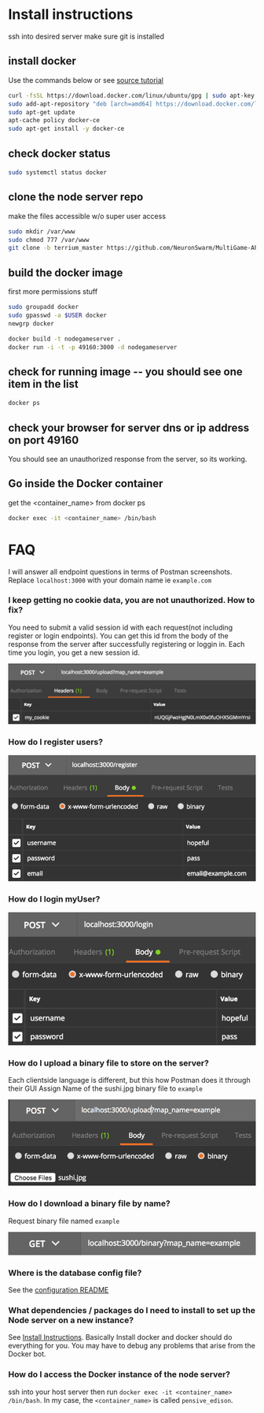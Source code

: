 Install instructions
============
ssh into desired server
make sure git is installed
## install docker 
Use the commands below or see [source tutorial](https://www.digitalocean.com/community/tutorials/how-to-install-and-use-docker-on-ubuntu-16-04)
```bash
curl -fsSL https://download.docker.com/linux/ubuntu/gpg | sudo apt-key add -
sudo add-apt-repository "deb [arch=amd64] https://download.docker.com/linux/ubuntu $(lsb_release -cs) stable"
sudo apt-get update
apt-cache policy docker-ce
sudo apt-get install -y docker-ce
```
## check docker status
```bash
sudo systemctl status docker
```

## clone the node server repo
make the files accessible w/o super user access
```bash
sudo mkdir /var/www
sudo chmod 777 /var/www
git clone -b terrium_master https://github.com/NeuronSwarm/MultiGame-API.git /var/www/node_server
```

## build the docker image
first more permissions stuff
```bash
sudo groupadd docker
sudo gpasswd -a $USER docker
newgrp docker
```
```bash
docker build -t nodegameserver .
docker run -i -t -p 49160:3000 -d nodegameserver
```

## check for running image -- you should see one item in the list
```bash
docker ps
```

## check your browser for server dns or ip address on port 49160
You should see an unauthorized response from the server, so its working.

## Go inside the Docker container
get the <container_name> from docker ps
```bash
docker exec -it <container_name> /bin/bash
```

# FAQ
I will answer all endpoint questions in terms of Postman screenshots.
Replace `localhost:3000` with your domain name ie `example.com`

### I keep getting no cookie data, you are not unauthorized.  How to fix? 
You need to submit a valid session id with each request(not including register or login endpoints).
You can get this id from the body of the response from the server after successfully registering or loggin in.
Each time you login, you get a new session id.

![Session](docs/images/session.png)

### How do I register users? 

![Register](docs/images/register.png)

### How do I login myUser? 

![Login](docs/images/login.png)

### How do I upload a binary file to store on the server? 
Each clientside language is different, but this how Postman does it through their GUI
Assign Name of the sushi.jpg binary file to `example`

![Upload](docs/images/upload.png)

### How do I download a binary file by name? 
Request binary file named `example`

![Download](docs/images/download.png)

### Where is the database config file? 
See the [configuration README](docs/configuration.md)

###  What dependencies / packages do I need to install to set up the Node server on a new instance? 
See [Install Instructions](docs/install.md).  Basically Install docker and docker should do everything for you.  You may have to debug any problems that arise from the Docker bot.

###  How do I access the Docker instance of the node server? 
ssh into your host server then run `docker exec -it <container_name> /bin/bash`.  In my case, the `<container_name>` is called `pensive_edison`.